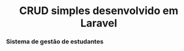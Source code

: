 <h1 align = "center"> CRUD simples desenvolvido em Laravel </h1>

<h3>Sistema de gestão de estudantes</h3>
